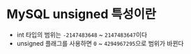 # MySQL unsigned 특성이란

- int 타입의 범위는 `-2147483648` ~ `2147483647`이다
- unsigned 플래그를 사용하면 `0` ~ `4294967295`으로 범위가 바뀐다